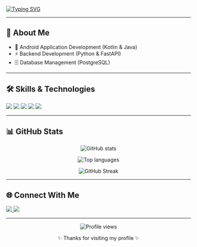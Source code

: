 <!-- Typing animation -->
[![Typing SVG](https://readme-typing-svg.herokuapp.com?font=Fira+Code&pause=1000&color=F7005C&center=true&vCenter=true&width=600&lines=Hi%2C+I'm+Mehmet+Veysel+Akıllı;Computer+Engineering+Student;Android+%26+Backend+Developer;Always+learning+new+technologies)](https://git.io/typing-svg)

---

## 🚀 About Me
- 📱 Android Application Development (Kotlin & Java)  
- ⚡ Backend Development (Python & FastAPI)  
- 🗄️ Database Management (PostgreSQL)  

---

## 🛠️ Skills & Technologies
<p align="left">
  <img src="https://img.shields.io/badge/Python-3670A0?style=for-the-badge&logo=python&logoColor=ffdd54"/>
  <img src="https://img.shields.io/badge/Kotlin-0095D5?style=for-the-badge&logo=kotlin&logoColor=white"/>
  <img src="https://img.shields.io/badge/Java-ED8B00?style=for-the-badge&logo=openjdk&logoColor=white"/>
  <img src="https://img.shields.io/badge/FastAPI-009688?style=for-the-badge&logo=fastapi&logoColor=white"/>
  <img src="https://img.shields.io/badge/PostgreSQL-316192?style=for-the-badge&logo=postgresql&logoColor=white"/>
</p>

---

## 📊 GitHub Stats
<p align="center">
  <img src="https://github-readme-stats.vercel.app/api?username=Veysel-Akilli&show_icons=true&theme=radical" alt="GitHub stats"/>
</p>
<p align="center">
  <img src="https://github-readme-stats.vercel.app/api/top-langs/?username=Veysel-Akilli&layout=compact&theme=radical" alt="Top languages"/>
</p>
<p align="center">
  <img src="https://streak-stats.demolab.com?user=Veysel-Akilli&theme=radical" alt="GitHub Streak"/>
</p>

---


## 🌐 Connect With Me
<p align="left">
  <a href="https://www.linkedin.com/in/mehmet-veysel-akıllı-956586226" target="_blank">
    <img src="https://img.shields.io/badge/LinkedIn-0077B5?style=for-the-badge&logo=linkedin&logoColor=white"/>
  </a>
  <a href="mailto:mehmetveyselakilli@gmail.com">
    <img src="https://img.shields.io/badge/Email-D14836?style=for-the-badge&logo=gmail&logoColor=white"/>
  </a>
</p>

---

<p align="center">
  <img src="https://komarev.com/ghpvc/?username=Veysel-Akilli&label=Profile%20views&color=0e75b6&style=flat" alt="Profile views"/>
</p>

<p align="center">✨ Thanks for visiting my profile ✨</p>
